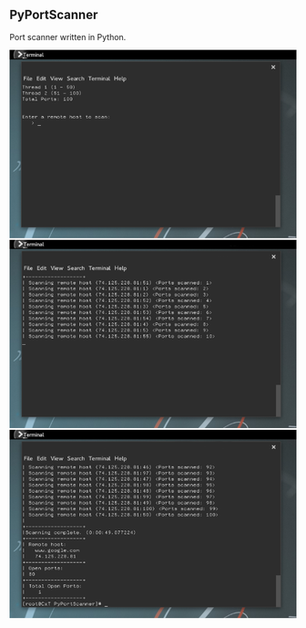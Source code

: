 PyPortScanner
---

Port scanner written in Python.

![Screenshot](https://raw.githubusercontent.com/Auswel/PyPortscanner/master/Screenshots/01.png)
![Screenshot](https://raw.githubusercontent.com/Auswel/PyPortScanner/master/Screenshots/02.png)
![Screenshot](https://raw.githubusercontent.com/Auswel/PyPortScanner/master/Screenshots/03.png)

